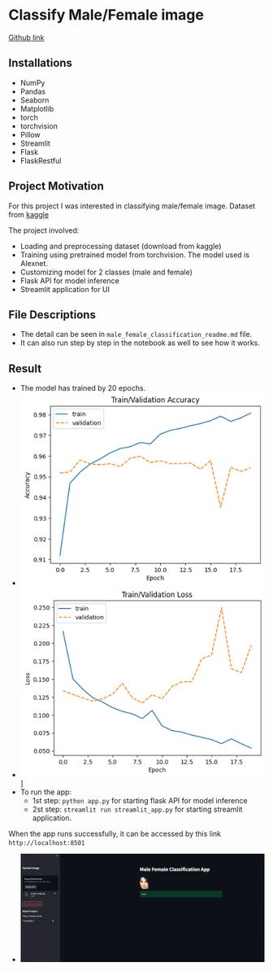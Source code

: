 # Classify Male/Female image
[Github link](https://github.com/dangquan1402/udacity-datascientist-nanodegree/tree/main/project4)
## Installations
 - NumPy
 - Pandas
 - Seaborn
 - Matplotlib
 - torch
 - torchvision
 - Pillow
 - Streamlit
 - Flask
 - FlaskRestful 
 

## Project Motivation
For this project I was interested in classifying male/female image. Dataset from [kaggle](https://www.kaggle.com/datasets/cashutosh/gender-classification-dataset)

The project involved:
  - Loading and preprocessing dataset (download from kaggle)
  - Training using pretrained model from torchvision. The model used is Alexnet.
  - Customizing model for 2 classes (male and female)
  - Flask API for model inference
  - Streamlit application for UI


## File Descriptions
- The detail can be seen in `male_female_classification_readme.md` file.
- It can also run step by step in the notebook as well to see how it works.


## Result
- The model has trained by 20 epochs.
- ![image](images/accuracy.png)
- ![image](images/losses.png)]
- To run the app:
  - 1st step: `python app.py` for starting flask API for model inference
  - 2st step: `streamlit run streamlit_app.py` for starting streamlit application.

When the app runs successfully, it can be accessed by this link
`http://localhost:8501`
- ![image](images/sample_app.jpg)

